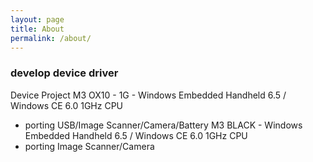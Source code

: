 ```yaml
---
layout: page
title: About
permalink: /about/
---
```


<h3>develop device driver</h3>

Device Project
M3 OX10 - 1G - Windows Embedded Handheld 6.5 / Windows CE 6.0 1GHz CPU
- porting USB/Image Scanner/Camera/Battery
M3 BLACK - Windows Embedded Handheld 6.5 / Windows CE 6.0 1GHz CPU
- porting Image Scanner/Camera
